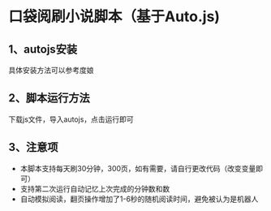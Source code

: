 # 口袋阅刷小说脚本（基于Auto.js)
## 1、autojs安装
具体安装方法可以参考度娘
## 2、脚本运行方法
下载js文件，导入autojs，点击运行即可
## 3、注意项
- 本脚本支持每天刷30分钟，300页，如有需要，请自行更改代码（改变变量即可）
- 支持第二次运行自动记忆上次完成的分钟数和数
- 自动模拟阅读，翻页操作增加了1-6秒的随机阅读时间，避免被认为是机器人